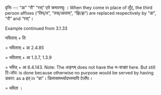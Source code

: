 

वृत्तिः --: “डा” “रौ” “रस्” एते क्रमात्स्युः । When they come in place of लुँट्, the third person affixes (“तिप्/त”, “तस्/आताम्”, “झि/झ”) are replaced respectively by “डा”, “रौ” and “रस्”।


Example continued from 3.1.33


भवितास् + ति 

= भवितास् + डा 2.4.85

= भवितास् + आ 1.3.7, 1.3.9

= भवित् + आ 6.4.143. Note: The अङ्गम् does not have the भ-सञ्ज्ञा here. But still टि-लोप: is done because otherwise no purpose would be served by having डकार: as a इत् in “डा”। डित्वसामर्थ्यादभस्यापि टेर्लोपः।

= भविता ।

